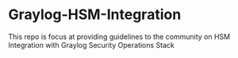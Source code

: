 # Graylog-HSM-Integration
This repo is focus at providing guidelines to the community on HSM Integration with Graylog Security Operations Stack
